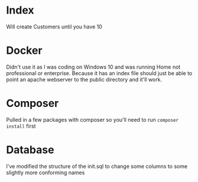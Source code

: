 # Index
Will create Customers until you have 10

# Docker
Didn't use it as I was coding on Windows 10 and was running Home not professional or enterprise. Because it has an index file should just be able to point an apache webserver to the public directory and it'll work.

# Composer
Pulled in a few packages with composer so you'll need to run `composer install` first

# Database
I've modified the structure of the init.sql to change some columns to some slightly more conforming names